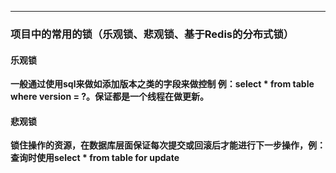 -----
### 项目中的常用的锁（乐观锁、悲观锁、基于Redis的分布式锁）

#### 乐观锁
**一般通过使用sql来做如添加版本之类的字段来做控制 例：select * from table where version = ?。保证都是一个线程在做更新。**

#### 悲观锁
**锁住操作的资源，在数据库层面保证每次提交或回滚后才能进行下一步操作，例：查询时使用select * from table for update**


